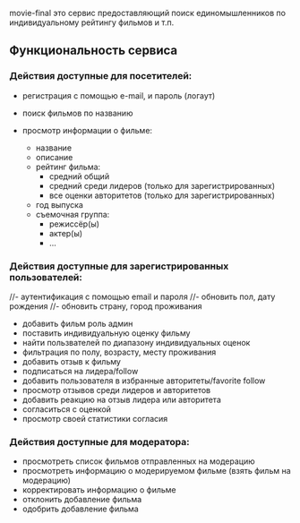 movie-final это сервис предоставляющий поиск единомышленников по индивидуальному рейтингу фильмов и т.п.

## Функциональность сервиса

### Действия доступные для посетителей:

- регистрация с помощью e-mail, и пароль (логаут)
- поиск фильмов по названию
- просмотр информации о фильме:

  - название
  - описание
  - рейтинг фильма:
    - средний общий
    - средний среди лидеров (только для зарегистрированных)
    - все оценки авторитетов (только для зарегистрированных)
  - год выпуска
  - съемочная группа:
    - режиссёр(ы)
    - актер(ы)
    - ...

### Действия доступные для зарегистрированных пользователей:

//- аутентификация с помощью email и пароля
//- обновить пол, дату рождения
//- обновить страну, город проживания

- добавить фильм роль админ
- поставить индивидуальную оценку фильму
- найти пользвателей по диапазону индивидуальных оценок
- фильтрация по полу, возрасту, месту проживания
- добавить отзыв к фильму
- подписаться на лидера/follow
- добавить пользователя в избранные авторитеты/favorite follow
- просмотр отзывов среди лидеров и авторитетов
- добавить реакцию на отзыв лидера или авторитета
- согласиться с оценкой
- просмотр своей статистики согласия

### Действия доступные для модератора:

- просмотреть список фильмов отправленных на модерацию
- просмотреть информацию о модерируемом фильме (взять фильм на модерацию)
- корректировать информацию о фильме
- отклонить добавление фильма
- одобрить добавление фильма
